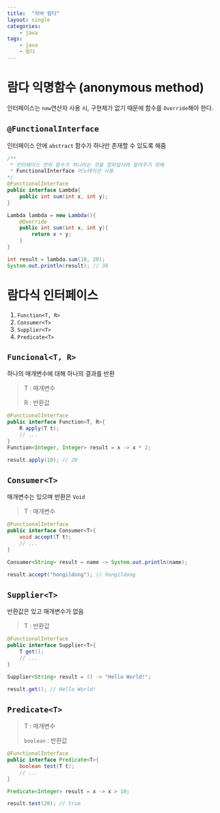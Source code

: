 ```yaml
---
title:  "자바 람다"
layout: single
categories:
    - java
tags:
    - java
    - 람다
---
```


# 람다 익명함수 (anonymous method)
인터페이스는 `new`연산자 사용 시, 구현체가 없기 때문에 함수를 `Override`해야 한다.

## `@FunctionalInterface`
인터페이스 안에 `abstract` 함수가 하나만 존재할 수 있도록 해줌

```java
/**
 * 인터페이스 안의 함수가 하나라는 것을 컴파일시에 알려주기 위해 
 * FunctionalInterface 어노테이션 사용
*/
@FunctionalInterface
public interface Lambda{
    public int sum(int x, int y);
}

Lambda lambda = new Lambda(){
    @Override
    public int sum(int x, int y){
        return x + y;
    }
}

int result = lambda.sum(10, 20);
System.out.println(result); // 30
```

# 람다식 인터페이스
1. `Function<T, R>`
2. `Consumer<T>`
3. `Supplier<T>`
4. `Predicate<T>`

## `Funcional<T, R>`
하나의 매개변수에 대해 하나의 결과를 반환
> T : 매개변수
>
> R : 반환값
```java
@FunctionalInterface
public interface Function<T, R>{
    R apply(T t);
    // ...
}
Function<Integer, Integer> result = x -> x * 2;

result.apply(10); // 20
```

## `Consumer<T>`
매개변수는 있으며 반환은 `Void`
> T : 매개변수
```java
@FunctionalInterface
public interface Consumer<T>{
    void accept(T t);
    // ...
}

Consumer<String> result = name -> System.out.println(name);

result.accept("hongildong"); // hongildong
```

## `Supplier<T>`
반환값은 있고 매개변수가 없음
> T : 반환값
```java
@FunctionalInterface
public interface Supplier<T>{
    T get();
    // ...
}

Supplier<String> result = () -> "Hello World!";

result.get(); // Hello World!
```

## `Predicate<T>`
> T : 매개변수
>
> `boolean` : 반환값
```java
@FunctionalInterface
public interface Predicate<T>{
    boolean test(T t);
    // ...
}

Predicate<Integer> result = x -> x > 10;

result.test(20); // true
```



